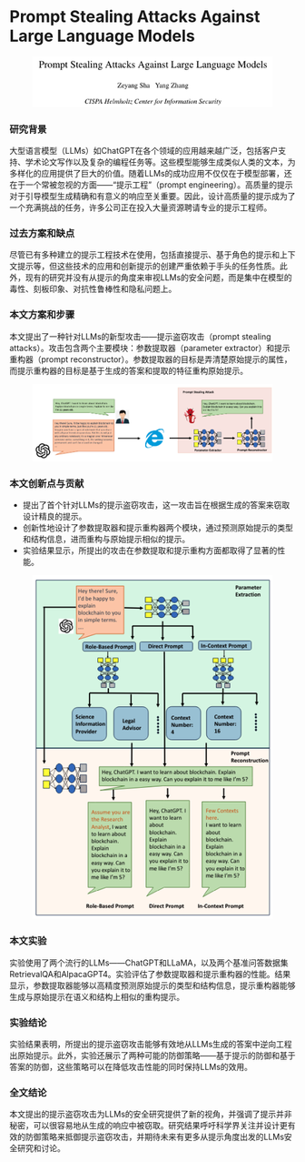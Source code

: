 # Prompt Stealing Attacks Against Large Language Models

<figure><img src="../.gitbook/assets/image (5).png" alt=""><figcaption></figcaption></figure>

### 研究背景

大型语言模型（LLMs）如ChatGPT在各个领域的应用越来越广泛，包括客户支持、学术论文写作以及复杂的编程任务等。这些模型能够生成类似人类的文本，为多样化的应用提供了巨大的价值。随着LLMs的成功应用不仅仅在于模型部署，还在于一个常被忽视的方面——“提示工程”（prompt engineering）。高质量的提示对于引导模型生成精确和有意义的响应至关重要。因此，设计高质量的提示成为了一个充满挑战的任务，许多公司正在投入大量资源聘请专业的提示工程师。

### 过去方案和缺点

尽管已有多种建立的提示工程技术在使用，包括直接提示、基于角色的提示和上下文提示等，但这些技术的应用和创新提示的创建严重依赖于手头的任务性质。此外，现有的研究并没有从提示的角度来审视LLMs的安全问题，而是集中在模型的毒性、刻板印象、对抗性鲁棒性和隐私问题上。

### 本文方案和步骤

本文提出了一种针对LLMs的新型攻击——提示盗窃攻击（prompt stealing attacks）。攻击包含两个主要模块：参数提取器（parameter extractor）和提示重构器（prompt reconstructor）。参数提取器的目标是弄清楚原始提示的属性，而提示重构器的目标是基于生成的答案和提取的特征重构原始提示。

<figure><img src="../.gitbook/assets/image (6).png" alt=""><figcaption></figcaption></figure>

### 本文创新点与贡献

* 提出了首个针对LLMs的提示盗窃攻击，这一攻击旨在根据生成的答案来窃取设计精良的提示。
* 创新性地设计了参数提取器和提示重构器两个模块，通过预测原始提示的类型和结构信息，进而重构与原始提示相似的提示。
* 实验结果显示，所提出的攻击在参数提取和提示重构方面都取得了显著的性能。

<figure><img src="../.gitbook/assets/image (7).png" alt=""><figcaption></figcaption></figure>

### 本文实验

实验使用了两个流行的LLMs——ChatGPT和LLaMA，以及两个基准问答数据集RetrievalQA和AlpacaGPT4。实验评估了参数提取器和提示重构器的性能。结果显示，参数提取器能够以高精度预测原始提示的类型和结构信息，提示重构器能够生成与原始提示在语义和结构上相似的重构提示。

### 实验结论

实验结果表明，所提出的提示盗窃攻击能够有效地从LLMs生成的答案中逆向工程出原始提示。此外，实验还展示了两种可能的防御策略——基于提示的防御和基于答案的防御，这些策略可以在降低攻击性能的同时保持LLMs的效用。

### 全文结论

本文提出的提示盗窃攻击为LLMs的安全研究提供了新的视角，并强调了提示并非秘密，可以很容易地从生成的响应中被窃取。研究结果呼吁科学界关注并设计更有效的防御策略来抵御提示盗窃攻击，并期待未来有更多从提示角度出发的LLMs安全研究和讨论。

###
